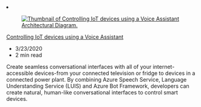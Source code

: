 <!-- This file is automatically generated by build/architectures/build_index.py. Any updates will be lost. -->

<!-- markdownlint-disable MD033 -->

<li class="grid-item item-column" data-categories="Internet of Things ">
<article class="card">
    <div class="card-header has-margin-bottom-none" aria-hidden="true">
        <figure class="image diagram has-height-175 has-overflow-hidden level">
            <a href="/azure/architecture/solution-ideas/articles/iot-controlling-devices-with-voice-assistant"><img src="/azure/architecture/browse/thumbs/iot-controlling-devices-with-voice-assistant.png" class="diagram" alt="Thumbnail of Controlling IoT devices using a Voice Assistant Architectural Diagram." data-linktype="relative-path"></a>
        </figure>
    </div>
    <div class="card-content">
        <a class="card-content-title has-margin-top-none" href="/azure/architecture/solution-ideas/articles/iot-controlling-devices-with-voice-assistant">
            <p>Controlling IoT devices using a Voice Assistant</p>
        </a>
        <ul class="card-content-metadata">
            <li>3/23/2020</li>
            <li>2 min read</li>
        </ul>
        <p class="card-content-description">Create seamless conversational interfaces with all of your internet-accessible devices-from your connected television or fridge to devices in a connected power plant. By combining Azure Speech Service, Language Understanding Service (LUIS) and Azure Bot Framework, developers can create natural, human-like conversational interfaces to control smart devices.</p>
        <div class="bottom-to-top-fade is-hidden-mobile"></div>
    </div>
</article>
</li>
